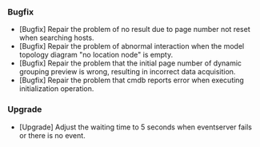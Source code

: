 ### Bugfix

- [Bugfix] Repair the problem of no result due to page number not reset when searching hosts.
- [Bugfix] Repair the problem of abnormal interaction when the model topology diagram "no location node" is empty.
- [Bugfix] Repair the problem that the initial page number of dynamic grouping preview is wrong, resulting in incorrect data acquisition.
- [Bugfix] Repair the problem that cmdb reports error when executing initialization operation.

### Upgrade

- [Upgrade] Adjust the waiting time to 5 seconds when eventserver fails or there is no event.